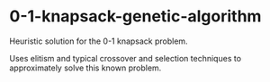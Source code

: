 # 0-1-knapsack-genetic-algorithm
Heuristic solution for the 0-1 knapsack problem.

Uses elitism and typical crossover and selection techniques to approximately solve this known problem.